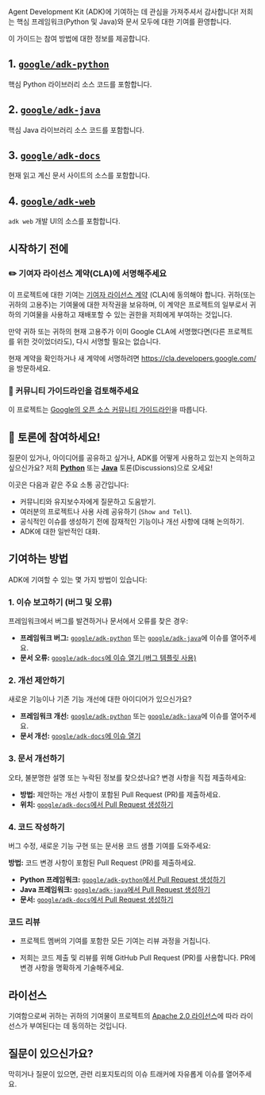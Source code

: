 Agent Development Kit (ADK)에 기여하는 데 관심을 가져주셔서 감사합니다! 저희는 핵심 프레임워크(Python 및 Java)와 문서 모두에 대한 기여를 환영합니다.

이 가이드는 참여 방법에 대한 정보를 제공합니다.

## 1. [`google/adk-python`](https://github.com/google/adk-python)

핵심 Python 라이브러리 소스 코드를 포함합니다.

## 2. [`google/adk-java`](https://github.com/google/adk-java)

핵심 Java 라이브러리 소스 코드를 포함합니다.

## 3. [`google/adk-docs`](https://github.com/google/adk-docs)

현재 읽고 계신 문서 사이트의 소스를 포함합니다.

## 4. [`google/adk-web`](https://github.com/google/adk-web)

`adk web` 개발 UI의 소스를 포함합니다.

## 시작하기 전에

### ✏️ 기여자 라이선스 계약(CLA)에 서명해주세요

이 프로젝트에 대한 기여는 [기여자 라이선스 계약](https://cla.developers.google.com/about) (CLA)에 동의해야 합니다. 귀하(또는 귀하의 고용주)는 기여물에 대한 저작권을 보유하며, 이 계약은 프로젝트의 일부로서 귀하의 기여물을 사용하고 재배포할 수 있는 권한을 저희에게 부여하는 것입니다.

만약 귀하 또는 귀하의 현재 고용주가 이미 Google CLA에 서명했다면(다른 프로젝트를 위한 것이었더라도), 다시 서명할 필요는 없습니다.

현재 계약을 확인하거나 새 계약에 서명하려면 <https://cla.developers.google.com/>을 방문하세요.

### 📜 커뮤니티 가이드라인을 검토해주세요

이 프로젝트는 [Google의 오픈 소스 커뮤니티 가이드라인](https://opensource.google/conduct/)을 따릅니다.

## 💬 토론에 참여하세요!

질문이 있거나, 아이디어를 공유하고 싶거나, ADK를 어떻게 사용하고 있는지 논의하고 싶으신가요? 저희 **[Python](https://github.com/google/adk-python/discussions)** 또는 **[Java](https://github.com/google/adk-java/discussions)** 토론(Discussions)으로 오세요!

이곳은 다음과 같은 주요 소통 공간입니다:

*   커뮤니티와 유지보수자에게 질문하고 도움받기.
*   여러분의 프로젝트나 사용 사례 공유하기 (`Show and Tell`).
*   공식적인 이슈를 생성하기 전에 잠재적인 기능이나 개선 사항에 대해 논의하기.
*   ADK에 대한 일반적인 대화.

## 기여하는 방법

ADK에 기여할 수 있는 몇 가지 방법이 있습니다:

### 1. 이슈 보고하기 (버그 및 오류)

프레임워크에서 버그를 발견하거나 문서에서 오류를 찾은 경우:

*   **프레임워크 버그:** [`google/adk-python`](https://github.com/google/adk-python/issues/new) 또는 [`google/adk-java`](https://github.com/google/adk-java/issues/new)에 이슈를 열어주세요.
*   **문서 오류:** [`google/adk-docs`에 이슈 열기 (버그 템플릿 사용)](https://github.com/google/adk-docs/issues/new?template=bug_report.md)

### 2. 개선 제안하기

새로운 기능이나 기존 기능 개선에 대한 아이디어가 있으신가요?

*   **프레임워크 개선:** [`google/adk-python`](https://github.com/google/adk-python/issues/new) 또는 [`google/adk-java`](https://github.com/google/adk-java/issues/new)에 이슈를 열어주세요.
*   **문서 개선:** [`google/adk-docs`에 이슈 열기](https://github.com/google/adk-docs/issues/new)

### 3. 문서 개선하기

오타, 불분명한 설명 또는 누락된 정보를 찾으셨나요? 변경 사항을 직접 제출하세요:

*   **방법:** 제안하는 개선 사항이 포함된 Pull Request (PR)를 제출하세요.
*   **위치:** [`google/adk-docs`에서 Pull Request 생성하기](https://github.com/google/adk-docs/pulls)

### 4. 코드 작성하기

버그 수정, 새로운 기능 구현 또는 문서용 코드 샘플 기여를 도와주세요:

**방법:** 코드 변경 사항이 포함된 Pull Request (PR)를 제출하세요.

*   **Python 프레임워크:** [`google/adk-python`에서 Pull Request 생성하기](https://github.com/google/adk-python/pulls)
*   **Java 프레임워크:** [`google/adk-java`에서 Pull Request 생성하기](https://github.com/google/adk-java/pulls)
*   **문서:** [`google/adk-docs`에서 Pull Request 생성하기](https://github.com/google/adk-docs/pulls)

### 코드 리뷰

*   프로젝트 멤버의 기여를 포함한 모든 기여는 리뷰 과정을 거칩니다.

*   저희는 코드 제출 및 리뷰를 위해 GitHub Pull Request (PR)를 사용합니다. PR에 변경 사항을 명확하게 기술해주세요.

## 라이선스

기여함으로써 귀하는 귀하의 기여물이 프로젝트의 [Apache 2.0 라이선스](https://github.com/google/adk-docs/blob/main/LICENSE)에 따라 라이선스가 부여된다는 데 동의하는 것입니다.

## 질문이 있으신가요?

막히거나 질문이 있으면, 관련 리포지토리의 이슈 트래커에 자유롭게 이슈를 열어주세요.